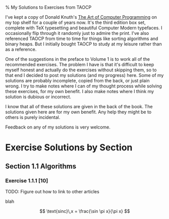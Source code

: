 % My Solutions to Exercises from TAOCP

I've kept a copy of Donald Knuth's [The Art of Computer
Programming](http://www-cs-faculty.stanford.edu/~uno/taocp.html) on my
top shelf for a couple of years now. It's the third edition box set, complete with
TeX typesetting and beautiful Computer Modern typefaces. I occasionally flip
through it randomly just to admire the print. I've also referenced TAOCP from
time to time for things like sorting algorithms and binary heaps. But I
initially bought TAOCP to study at my leisure rather than as a reference.


One of the suggestions in the preface to Volume 1 is to work all of the
recommended exercises. The problem I have is that it's difficult to keep myself
honest and actually do the exercises without skipping them, so to that end I
decided to post my solutions (and my progress) here. Some of my solutions are
probably incomplete, copied from the back, or just plain wrong. I try to make
notes where I can of my thought process while solving these exercises, for my
own benefit. I also make notes where I think my solution is dubious or
incorrect.

I know that all of these solutions are given in the back of the book. The
solutions given here are for my own benefit. Any help they might be to
others is purely incidental.

Feedback on any of my solutions is very welcome.

# Exercise Solutions by Section

## Section 1.1 Algorithms

### Exercise 1.1.1 [10]

TODO: Figure out how to link to other articles

blah

$$
\text{sinc}\,x = \frac{\sin \pi x}{\pi x}
$$
